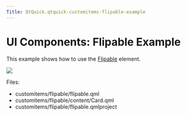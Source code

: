 ```yaml
---
Title: QtQuick.qtquick-customitems-flipable-example
---
```

        
UI Components: Flipable Example
===============================

<span class="subtitle"></span>
<span id="details"></span>
This example shows how to use the [Flipable](../QtQuick.Flipable.md) element.

![](https://developer.ubuntu.com/static/devportal_uploaded/85abf82f-1dde-4fea-a45b-d0315333bb25-api/apps/qml/sdk-15.04.6/qtquick-customitems-flipable-example/images/qml-flipable-example.png)

Files:

-   customitems/flipable/flipable.qml
-   customitems/flipable/content/Card.qml
-   customitems/flipable/flipable.qmlproject

